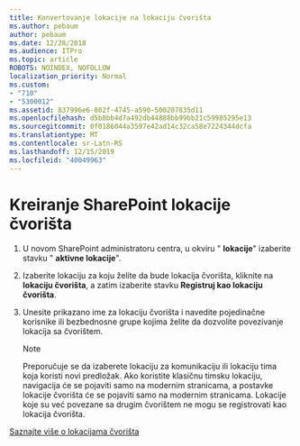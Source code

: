 ```yaml
---
title: Konvertovanje lokacije na lokaciju čvorišta
ms.author: pebaum
author: pebaum
ms.date: 12/28/2018
ms.audience: ITPro
ms.topic: article
ROBOTS: NOINDEX, NOFOLLOW
localization_priority: Normal
ms.custom:
- "710"
- "5300012"
ms.assetid: 837996e6-802f-4745-a590-500207835d11
ms.openlocfilehash: d5b8bb4d7a492db44888bb99bb21c59985295e13
ms.sourcegitcommit: 0f0186044a3597e42ad14c32ca58e7224344dcfa
ms.translationtype: MT
ms.contentlocale: sr-Latn-RS
ms.lasthandoff: 12/15/2019
ms.locfileid: "40049963"
---
```

# <a name="create-a-sharepoint-hub-site"></a>Kreiranje SharePoint lokacije čvorišta

1. U novom SharePoint administratoru centra, u okviru " **lokacije**" izaberite stavku " **aktivne lokacije**".

2. Izaberite lokaciju za koju želite da bude lokacija čvorišta, kliknite na **lokaciju čvorišta**, a zatim izaberite stavku **Registruj kao lokaciju čvorišta**.

3. Unesite prikazano ime za lokaciju čvorišta i navedite pojedinačne korisnike ili bezbednosne grupe kojima želite da dozvolite povezivanje lokacija sa čvorištem.

    > [!NOTE]
    >  Preporučuje se da izaberete lokaciju za komunikaciju ili lokaciju tima koja koristi novi predložak. Ako koristite klasičnu timsku lokaciju, navigacija će se pojaviti samo na modernim stranicama, a postavke lokacije čvorišta će se pojaviti samo na modernim stranicama. Lokacije koje su već povezane sa drugim čvorištem ne mogu se registrovati kao lokacija čvorišta.
  
[Saznajte više o lokacijama čvorišta](https://go.microsoft.com/fwlink/?linkid=869149)
  